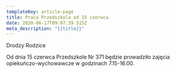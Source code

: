 ```yaml
---
templateKey: article-page
title: Praca Przedszkola od 15 czerwca
date: 2020-06-17T09:07:39.515Z
meta_description: "{{title}}"
---
```


Drodzy Rodzice

Od dnia 15 czerwca Przedszkole Nr 371 będzie prowadziło zajęcia opiekuńczo-wychowawcze w godzinach 7.15-16.00.
